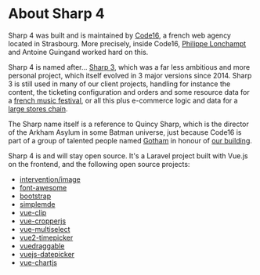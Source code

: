 # About Sharp 4

Sharp 4 was built and is maintained by [Code16](http://code16.fr), a french web agency located in Strasbourg. More precisely, inside Code16, [Philippe Lonchampt](https://twitter.com/dvlpp) and Antoine Guingand worked hard on this.

Sharp 4 is named after... [Sharp 3](https://github.com/dvlpp/sharp), which was a far less ambitious and more personal project, which itself evolved in 3 major versions since 2014. Sharp 3 is still used in many of our client projects, handling for instance the content, the ticketing configuration and orders and some resource data for a [french music festival](http://www.festivalmusica.org/), or all this plus e-commerce logic and data for a [large stores chain](https://ambianceetstyles.com/).

The Sharp name itself is a reference to Quincy Sharp, which is the director of the Arkham Asylum in some Batman universe, just because Code16 is part of a group of talented people named [Gotham](http://www.gothamscm.com/) in honour of [our building](https://www.google.fr/maps/@48.5840255,7.7423656,3a,75y,187.52h,113.63t/data=!3m6!1e1!3m4!1sFTtlI_qDjKuXKM9yMiV7ZQ!2e0!7i13312!8i6656).

Sharp 4 is and will stay open source. It's a Laravel project built with Vue.js on the frontend, and the following open source projects:

- [intervention/image](http://image.intervention.io)
- [font-awesome](http://fontawesome.io)
- [bootstrap](http://getbootstrap.com)
- [simplemde](https://github.com/sparksuite/simplemde-markdown-editor)
- [vue-clip](https://github.com/thetutlage/vue-clip)
- [vue-cropperjs](https://github.com/Agontuk/vue-cropperjs)
- [vue-multiselect](https://github.com/monterail/vue-multiselect)
- [vue2-timepicker](https://github.com/phoenixwong/vue2-timepicker)
- [vuedraggable](https://github.com/SortableJS/Vue.Draggable)
- [vuejs-datepicker](https://github.com/charliekassel/vuejs-datepicker)
- [vue-chartjs](https://github.com/apertureless/vue-chartjs)
